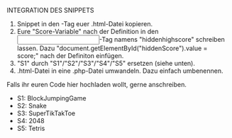 INTEGRATION DES SNIPPETS
1) Snippet in den <body>-Tag euer .html-Datei kopieren.
2) Eure "Score-Variable" nach der Definition in den <input>-Tag namens "hiddenhighscore" schreiben lassen. Dazu "document.getElementById("hiddenScore").value = score;" nach der Definiton einfügen.
3) "S1" durch "S1"/"S2"/"S3"/"S4"/"S5" ersetzen (siehe unten).
4) .html-Datei in eine .php-Datei umwandeln. Dazu einfach umbenennen.

Falls ihr euren Code hier hochladen wollt, gerne anschreiben.

- S1: BlockJumpingGame
- S2: Snake
- S3: SuperTikTakToe
- S4: 2048 
- S5: Tetris
